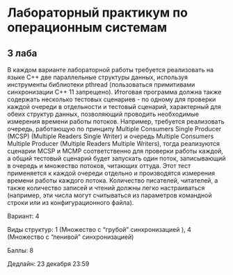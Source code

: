 # Лабораторный практикум по операционным системам #

## 3 лаба ##

В каждом варианте лабораторной работы требуется реализовать на языке C++ две параллельные структуры данных, используя инструменты библиотеки pthread (пользоваться примитивами синхронизации С++ 11 запрещено). Итоговая программа должна также содержать несколько тестовых сценариев - по одному для проверки каждой очереди в отдельности и тестовый сценарий, характерный для обеих структур данных, позволяющий проводить необходимые измерения времени работы потоков. Например, требуется реализовать очередь, работающую по принципу Multiple Consumers Single Producer (MCSP) (Multiple Readers Single Writer) и очередь Multiple Consumers Multiple Producer (Multiple Readers Multiple Writers), тогда реализуются сценарии MCSP и MCMP соответственно для проверки работы каждой, а общий тестовый сценарий будет запускать один поток, записывающий в очередь и множество потоков, читающих оттуда. Этот тест применяется к каждой очереди отдельно и производятся измерения времени работы каждого потока. Количество писателей, читателей, а также количество записей и чтений должны легко настраиваться (например, эти числа могут считываться из параметров командной строки или из конфигурационного файла).

Вариант: 4

Виды структур: 1 (Множество с “грубой” синхронизацией ), 4 (Множество с “ленивой” синхронизацией)

Баллы:  8

Дедлайн: 23 декабря 23:59